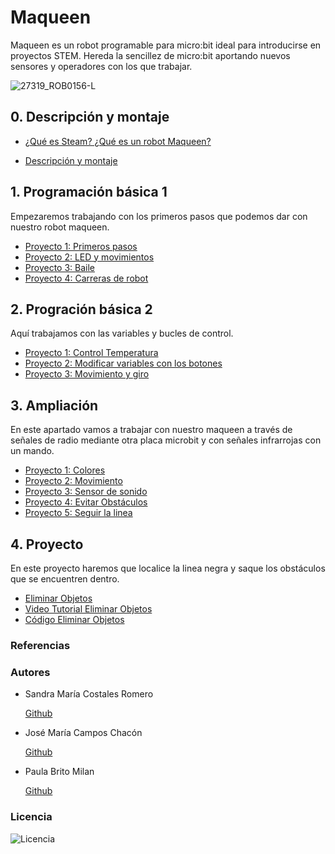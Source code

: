 # Maqueen


Maqueen es un robot programable para micro:bit ideal para introducirse en proyectos STEM. Hereda la sencillez de micro:bit aportando nuevos sensores y operadores con los que trabajar.

![27319_ROB0156-L](https://user-images.githubusercontent.com/114906778/207546794-667d5d8b-6c83-4ca5-aff8-4cb13cf3c9cb.jpg)




## 0. Descripción y montaje

- [¿Qué es Steam? ¿Qué es un robot Maqueen?](modulo0/modulo0.md)

- [Descripción y montaje](modulo1/modulo1.md)

## 1. Programación básica 1

Empezaremos trabajando con los primeros pasos que podemos dar con nuestro robot maqueen.

- [Proyecto 1: Primeros pasos](modulo2/programación1.md)
- [Proyecto 2: LED y movimientos](modulo2/programacion2.md)
- [Proyecto 3: Baile](modulo2/programacion3.md)
- [Proyecto 4: Carreras de robot](modulo2/programacion4.md)

## 2. Progración básica 2

Aquí trabajamos con las variables y bucles de control.

- [Proyecto 1: Control Temperatura](modulo3/proyecto1.md)
- [Proyecto 2: Modificar variables con los botones](modulo3/proyecto2.md)
- [Proyecto 3: Movimiento y giro](modulo3/proyecto3.md)

## 3. Ampliación

En este apartado vamos a trabajar con nuestro maqueen a través de señales de radio mediante otra placa microbit y con señales infrarrojas con un mando.

- [Proyecto 1: Colores](modulo4/proyecto1.md)
- [Proyecto 2: Movimiento](modulo4/proyecto2.md)
- [Proyecto 3: Sensor de sonido](modulo4/proyecto3.md)
- [Proyecto 4: Evitar Obstáculos](modulo4/proyecto4.md)
- [Proyecto 5: Seguir la linea](modulo4/proyecto5.md)

## 4. Proyecto

En este proyecto haremos que localice la linea negra y saque los obstáculos que se encuentren dentro. 

- [Eliminar Objetos](proyecto/proyecto.md)
- [Video Tutorial Eliminar Objetos](https://youtu.be/Q7Z0hGuhuK0)
- [Código Eliminar Objetos]()

### Referencias
### Autores

- Sandra María Costales Romero 


  [Github](https://github.com/Scosrom)
  
- José María Campos Chacón 


  [Github](https://github.com/camposchaconjosemaria)
  
- Paula Brito Milan


  [Github](https://github.com/Paulabm24)  
  
 
### Licencia

![Licencia](https://user-images.githubusercontent.com/114906778/212671103-a54eafd9-ea4b-45c9-920b-79a7202bf2e5.PNG)


 
